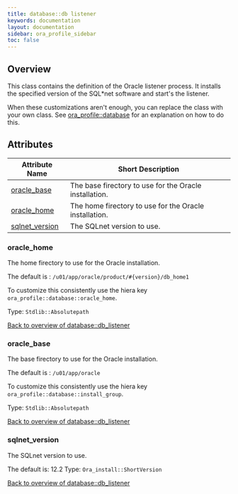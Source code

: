 ```yaml
---
title: database::db listener
keywords: documentation
layout: documentation
sidebar: ora_profile_sidebar
toc: false
---
```

## Overview

This class contains the definition of the Oracle listener process. It installs the specified version of the SQL*net software and start's the listener.

When these customizations aren't enough, you can replace the class with your own class. See [ora_profile::database](./database.html) for an explanation on how to do this.





## Attributes



Attribute Name                                          | Short Description                                      |
------------------------------------------------------- | ------------------------------------------------------ |
[oracle_base](#database::db_listener_oracle_base)       | The base firectory to use for the Oracle installation. |
[oracle_home](#database::db_listener_oracle_home)       | The home firectory to use for the Oracle installation. |
[sqlnet_version](#database::db_listener_sqlnet_version) | The SQLnet version to use.                             |




### oracle_home<a name='database::db_listener_oracle_home'>

The home firectory to use for the Oracle installation.

The default is : `/u01/app/oracle/product/#{version}/db_home1`

To customize this consistently use the hiera key `ora_profile::database::oracle_home`.


Type: `Stdlib::Absolutepath`


[Back to overview of database::db_listener](#attributes)

### oracle_base<a name='database::db_listener_oracle_base'>

The base firectory to use for the Oracle installation.

The default is : `/u01/app/oracle`

To customize this consistently use the hiera key `ora_profile::database::install_group`.


Type: `Stdlib::Absolutepath`


[Back to overview of database::db_listener](#attributes)

### sqlnet_version<a name='database::db_listener_sqlnet_version'>

The SQLnet version to use.

The default is: 12.2
Type: `Ora_install::ShortVersion`


[Back to overview of database::db_listener](#attributes)
